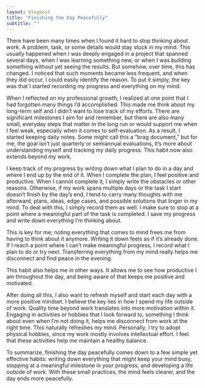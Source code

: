 ```yaml
---
layout: blogpost
title: "Finishing the Day Peacefully"
subtitle: ""
---
```

There have been many times when I found it hard to stop thinking about work. A problem, task, or some details would stay stuck in my mind. This usually happened when I was deeply engaged in a project that spanned several days, when I was learning something new, or when I was building something without yet seeing the results. But somehow, over time, this has changed. I noticed that such moments became less frequent, and when they did occur, I could easily identify the reason. To put it simply, the key was that I started recording my progress and everything on my mind.

When I reflected on my professional growth, I realized at one point that I had forgotten many things I’d accomplished. This made me think about my long-term self and I didn’t want to lose track of my efforts. There are significant milestones I aim for and remember, but there are also many small, everyday steps that matter in the long run or would support me when I feel weak, especially when it comes to self-evaluation. As a result, I started keeping daily notes. Some might call this a “brag document,” but for me, the goal isn’t just quarterly or semiannual evaluations, it’s more about understanding myself and tracking my daily progress. This habit now also extends beyond my work. 

I keep track of my progress by writing down what I plan to do in a day and where I end up by the end of it. When I complete the plan, I feel positive and productive. When I cannot complete it, I simply write the obstacles or other reasons. Otherwise, if my work spans multiple days or the task I start doesn’t finish by the day’s end, I tend to carry many thoughts with me afterward, plans, ideas, edge cases, and possible solutions that linger in my mind. To deal with this, I simply record them as well. I make sure to stop at a point where a meaningful part of the task is completed. I save my progress and write down everything I’m thinking about.

This is key for me; noting everything that comes to mind frees me from having to think about it anymore. Writing it down feels as if it’s already done. If I reach a point where I can’t make meaningful progress, I record what I plan to do or try next. Transferring everything from my mind really helps me disconnect and find peace in the evening.

This habit also helps me in other ways. It allows me to see how productive I am throughout the day, and being aware of that keeps me positive and motivated. 

After doing all this, I also want to refresh myself and start each day with a more positive mindset. I believe the key lies in how I spend my life outside of work. Quality time beyond work translates into more motivation within it. Engaging in activities or hobbies that I look forward to, something I think about even when I’m not doing it, helps me disconnect from work at the right time. This naturally refreshes my mind. Personally, I try to adopt physical hobbies, since my work mostly involves intellectual effort. I feel that these activities help me maintain a healthy balance.

To summarize, finishing the day peacefully comes down to a few simple yet effective habits: writing down everything that might keep your mind busy, stopping at a meaningful milestone in your progress, and developing a life outside of work. With these small practices, the mind feels clearer, and the day ends more peacefully.